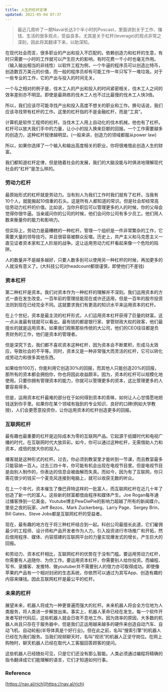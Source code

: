 ```yaml
---
title: 人生的杠杆定律
updated: 2021-05-04 07:37
---
```


> 最近几周听了一期Naval长达3个半小时的Poscast，里面讲到关于工作、赚钱、生活的很多观点，受益良多。尤其是关于杠杆(leverage)的观点非常之深刻，因此将其翻译下来，以助深知。

在现代社会而言，很多职业的产出和投入不匹配的。依赖创造力和杠杆的生意，有时只需要一小时的工作就可以产生巨大的影响，有时花费一千小时也毫无作用。（输入输出相当的非线性）以软件工程为例，一个牛逼的程序员可以创造比特币，创造数百万美元的价值，而一般的程序员却有可能工作一年只写下一堆垃圾。对于一些专业的工作，它的产出与投入的时间无关。

一个与之相对的例子是，伐木工人的产出和投入的时间紧密相关，伐木工人之间的效率差别亦不明显。即使是最熟练的伐木工人也不过比最慢的伐木工人快3倍。

所以，我们应该尽可能寻找产出和投入高度不想关的职业和工作。换句话说，我们应该寻找带有杠杆的工作。这里的杠杆指的不是金融杠杆，而是“工具”。

计算机是软件工程师的杠杆。当伐木工人用上自动化的伐木机械，他也有了杠杆。杠杆可以放大我们手中的力量，让小小的投入换来巨额的回报。一个工作需要越多的创造力，这种杠杆规律越明显。(一般来讲，创造力的领域都服从power law)

所以，如果你选择了一个输入和输出高度相关的职业，你将很难借此创造人生的财富。

我们都知道杠杆定律，但是随着社会的发展，我们的大脑没能与时俱进地理解现代社会的“杠杆”是怎么样的。

### 劳动力杠杆

最原始形式的杠杆就是劳动力。当有别人为我们工作时我们就有了杠杆。当我有10个人，就能搬起10倍重的石头。这是所有人都知道的常识。但是社会却经常高估劳动力杠杆的价值。比如说，当你升职后可以管理更多的人的时候，你的父母会觉得你很牛逼。当亲戚问你的公司的时候，他们会问你公司有多少员工。他们用人数来衡量你的能力和影响力。

但实际上，劳动力是最糟糕的一种杠杆。管理一个组织是一件非常繁杂的工作，它需要大量的领导技巧，并且很容易被群众反噬。历史上，共产主义和马克思主义一直见证者资本家和工人阶层的战争。这让运用劳动力杠杆看起来像一个危险的陷阱。

人的数量并不是越多越好，只要人数多到可以使用另一种杠杆的时候，再加更多的人就没有意义了。(大科技公司对headcount都很谨慎，即使他们不差钱)

### 资本杠杆

第二种杠杆是资本。我们对资本作为一种杠杆的理解并不深刻。我们运用资本的方式一直在发生改变。一百年前的管理技能现在或许还适用，但是一百年的股市投资法则到现在已经完全不同。这就要求我们有更高的知识水平来运用资本的杠杆。

在上个世纪，资本是最主流的杠杆形式，人们运用资本杠杆获得了巨量的财富。这一点从谁最有钱就可以看出。最有钱的都是银行家、掌管财政大权的政客，他们最擅长的就是运用资本。如果我们观察那些传统的大公司，他们的CEO往往都是负责财务的工作，他们是资本的管理者。

但是深究下去，我们都不喜欢资本这种杠杆，因为资本会不断累积，形成马太效应，导致社会的不平等。同时，资本又是一种非常强大而灵活的杠杆，它可以转化成劳动力和很多其他东西。

如果给你100万，你能利用它创造30%的回报，而其他人只能创造20%的回报，那所有的资本都会拥抱你，你也将因此收益颇丰。因为，资本的杠杆可以规模化地使用。只要你拥有管理资本的能力，你就可以管理更多的资本，这比管理更多的人要容易得多。

但是，运用资本杠杆最难的部分在于如何得到资本的青睐，如何让人心甘情愿地把钱送到你手里。如果你在某个领域有独到的专业知识、良好的口碑(例如大学教授)，人们会更愿意投资你，让你运用资本的杠杆创造更多的回报。

### 互联网杠杆

最有趣也最重要的杠杆是边际成本为零的互联网产品。它起源于纸媒时代和电视广播的时代，在互联网时代大放异彩。如今，你可以通过这种杠杆，无需借助人力和资本，成倍的放大你的投入。

播客就是这种形式的杠杆。过去，你必须到教室里才能听到一节课，而且教室最多只能容纳一百人。过去三四十年，你可能有机会出现在电视节目里。但是电视节目是由别人制作的，你表达的信息会被曲解而失真。而如今，因为有了互联网，你只需花很少的钱买一个麦克风连接到电脑上，就可以收获无数的听众。

在上一个年代，资本催生了像巴菲特这样的一批富人，而互联网杠杆在近几十年了创造了新一代的富人。这些新的财富都借由程序和媒体产生。Joe Rogan每年通过播客挣到一亿美金。Youtube博主PewDiePie的影响力超越了所有的新闻媒介。堡垒之夜的玩家、Jeff Bezos、Mark Zuckerberg、Larry Page、Sergey Brin、Bill Gates、Steve Jobs都是互联网杠杆的受益者。

现在，最有趣的地方在于将三种杠杆结合到一起。科创公司最擅长此道，它们雇佣最少的工程师、设计师和产品开发者作为人力，引入投资进行市场推广和开拓，然后借用程序、媒体、内容搭建的互联网平台的力量实现爆发式的增长，产生巨大的回报。

和劳动力、资本杠杆相比，互联网杠杆的优势在于没有门槛。要运用劳动力杠杆，你需要有人追随你、为你工作。要运用资本杠杆，你需要别人给你投资。而编程、写书、录播客、发推特、做youtuber并不需要别人的借力亦可取得成功。即使像苹果的产品有一个相对封闭的生态系统，你依然可以通过为其写App、创造有趣的内容来赚钱。因此互联网杠杆是最公平的杠杆。

### 未来的杠杆

展望未来，机器人将成为一种更普遍而强大的杠杆。未来机器人将会全方位地为人类服务，将人类进一步解放出来。事实上，机器人革命已经在发生。每一个软件开发者写好代码后，这些机器人就会日夜不息地工作。因为效率的原因，大多数的机器人尚且只存在于服务器中，但是我们正运用越来越多的硬件来创造自动汽车、自动飞机、自动轮船(半导体真是个好行业)。但在此之前，名叫“搜索引擎”的机器人已经在为我们服务。当我们视频聊天时，名叫“视讯”的机器人正坚守岗位。在网上购物时，聊天机器人已经在取代人工客服回答顾客的提问。

这些机器人已经随处可见，只是它们还没有那么智能。人类必须通过编程将精确的指令翻译成它们能理解的语言，它们才知道如何行事。

### Reference

[https://nav.al/rich](https://nav.al/rich)

<!-- LikeBtn.com BEGIN -->
<span class="center" data-identifier="item_1"></span>
<script>(function (d, e, s) { if (d.getElementById("likebtn_wjs")) return; a = d.createElement(e); m = d.getElementsByTagName(e)[0]; a.async = 1; a.id = "likebtn_wjs"; a.src = s; m.parentNode.insertBefore(a, m) })(document, "script", "//w.likebtn.com/js/w/widget.js");</script>
<!-- LikeBtn.com END -->



